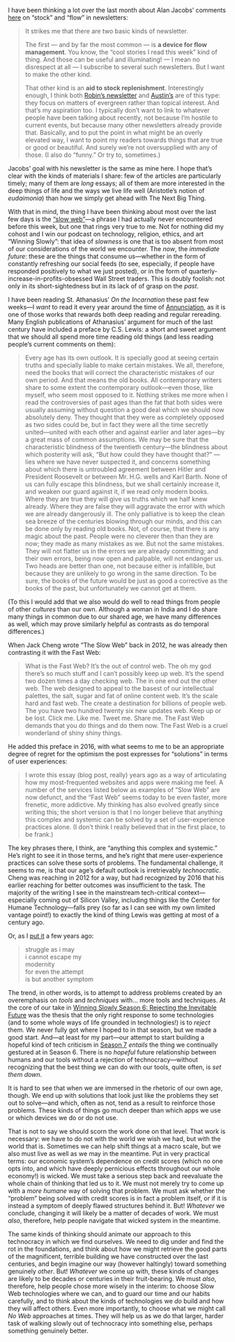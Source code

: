 I have been thinking a lot over the last month about Alan Jacobs’ comments [here][aj] on “stock” and “flow” in newsletters:

> It strikes me that there are two basic kinds of newsletter.
>
> The first — and by far the most common — is **a device for flow management**. You know, the “cool stories I read this week” kind of thing. And those can be useful and illuminating! — I mean no disrespect at all — I subscribe to several such newsletters. But I want to make the other kind.
> 
> That other kind is an **aid to stock replenishment**. Interestingly enough, I think both [Robin’s newsletter](https://www.robinsloan.com/) and [Austin’s](https://austinkleon.com/newsletter/) are of this type: they focus on matters of evergreen rather than topical interest. And that’s my aspiration too. I typically don’t want to link to whatever people have been talking about recently, not because I’m hostile to current events, but because many other newsletters already provide that. Basically, and to put the point in what might be an overly elevated way, I want to point my readers towards things that are true or good or beautiful. And surely we’re not oversupplied with any of those. (I also do “funny.” Or try to, sometimes.)

Jacobs’ goal with his newsletter is the same as mine here. I hope that’s clear with the kinds of materials I share: few of the articles are particularly timely; many of them are *long* essays; all of them are more interested in the deep things of life and the ways we live life well (Aristotle’s notion of <i>eudaimonia</i>) than how we simply get ahead with The Next Big Thing.

With that in mind, the thing I have been thinking about most over the last few days is the [“slow web”][slow web]—a phrase I had actually never encountered before this week, but one that rings very true to me. Not for nothing did my cohost and I win our podcast on technology, religion, ethics, and art “Winning Slowly”: that idea of <i>slowness</i> is one that is too absent from most of our considerations of the world we encounter. The *now*, the *immediate future*: these are the things that consume us—whether in the form of constantly refreshing our social feeds (to see, especially, if people have responded positively to what we just posted), or in the form of quarterly-increase-in-profits-obsessed Wall Street traders. This is doubly foolish: not only in its short-sightedness but in its lack of of grasp on the *past*.

I have been reading St. Athanasius’ <cite>On the Incarnation</cite> these past few weeks—I *want* to read it every year around the time of [Annunciation], as it is one of those works that rewards both deep reading and regular rereading. Many English publications of Athanasius’ argument for much of the last century have included a preface by C.S. Lewis: a short and sweet argument that we should all spend more time reading old things (and less reading people’s current comments on them):

> Every age has its own outlook. It is specially good at seeing certain truths and specially liable to make certain mistakes. We all, therefore, need the books that will correct the characteristic mistakes of our own period. And that means the old books. All contemporary writers share to some extent the contemporary outlook—even those, like myself, who seem most opposed to it. Nothing strikes me more when I read the controversies of past ages than the fat that both sides were usually assuming without question a good deal which we should now absolutely deny. They thought that they were as completely opposed as two sides could be, but in fact they were all the time secretly united—united with each other and against earlier and later ages—by a great mass of common assumptions. We may be sure that the characteristic blindness of the twentieth century—the blindness about which posterity will ask, “But how could they have thought that?” —lies where we have never suspected it, and concerns something about which there is untroubled agreement between Hitler and President Roosevelt or between Mr. H.G. wells and Karl Barth. None of us can fully escape this blindness, but we shall certainly increase it, and weaken our guard against it, if we read only modern books. Where they are true they will give us truths which we half knew already. Where they are false they will aggravate the error with which we are already dangerously ill. The only palliative is to keep the clean sea breeze of the centuries blowing through our minds, and this can be done only by reading old books. Not, of course, that there is any magic about the past. People were no cleverer then than they are now; they made as many mistakes as we. But not the same mistakes. They will not flatter us in the errors we are already committing; and their own errors, being now open and palpable, will not endanger us. Two heads are better than one, not because either is infallible, but because they are unlikely to go wrong in the same direction. To be sure, the books of the future would be just as good a corrective as the books of the past, but unfortunately we cannot get at them.

(To this I would add that we also would do well to read things from people of other *cultures* than our own. Although a woman in India and I do share many things in common due to our shared age, we have many differences as well, which may prove similarly helpful as contrasts as do temporal differences.)

When Jack Cheng wrote “The Slow Web” back in 2012, he was already then contrasting it with the Fast Web:

> What is the Fast Web? It’s the out of control web. The oh my god there’s so much stuff and I can’t possibly keep up web. It’s the spend two dozen times a day checking web. The in one end out the other web. The web designed to appeal to the basest of our intellectual palettes, the salt, sugar and fat of online content web. It’s the scale hard and fast web. The create a destination for billions of people web. The you have two hundred twenty six new updates web. Keep up or be lost. Click me. Like me. Tweet me. Share me. The Fast Web demands that you do things and do them now. The Fast Web is a cruel wonderland of shiny shiny things.

He added this preface in 2016, with what seems to me to be an appropriate degree of regret for the optimism the post expresses for “solutions” in terms of user experiences:

> I wrote this essay (blog post, really) years ago as a way of articulating how my most-frequented websites and apps were making me feel. A number of the services listed below as examples of “Slow Web” are now defunct, and the “Fast Web” seems today to be even faster, more frenetic, more addictive. My thinking has also evolved greatly since writing this; the short version is that I no longer believe that anything this complex and systemic can be solved by a set of user-experience practices alone. (I don’t think I really believed that in the first place, to be frank.)

The key phrases there, I think, are “anything this complex and systemic.” He’s right to see it in those terms, and he’s right that mere user-experience practices can solve these sorts of problems. The fundamental challenge, it seems to me, is that our age’s default outlook is irretrievably *technocratic*. Cheng was reaching in 2012 for a way, but had recognized by 2016 that his earlier reaching for better outcomes was insufficient to the task. The majority of the writing I see in the mainstream tech-critical context—especially coming out of Silicon Valley, including things like the Center for Humane Technology—falls prey (so far as I can see with my own limited vantage point!) to exactly the kind of thing Lewis was getting at most of a century ago.

Or, as I [put it][poem] a few years ago:

<blockquote><p style="white-space: pre;">struggle as i may
i cannot escape my
modernity
for even the attempt
is but another symptom</p></blockquote>

The trend, in other words, is to attempt to address problems created by an overemphasis on *tools* and *techniques* with… more tools and techniques. At the core of our take in [Winning Slowly Season 6: Rejecting the Inevitable Future][ws-s6] was the thesis that the only right response to some technologies (and to some whole ways of life grounded in technologies!) is to *reject* them. We never fully got where I hoped to in that season, but we made a good start. And—at least for my part—our attempt to start building a hopeful kind of tech criticism in [Season 7][ws-s7] *entails* the thing we continually gestured at in Season 6. There is no *hopeful* future relationship between humans and our tools without a rejection of technocracy—without recognizing that the best thing we can do with our tools, quite often, is *set them down*.

It is hard to see that when we are immersed in the rhetoric of our own age, though. We end up with solutions that look just like the problems they set out to solve—and which, often as not, tend as a result to reinforce those problems. These kinds of things go much deeper than which apps we use or which devices we do or do not use.

That is not to say we should scorn the work done on that level. That work is necessary: we have to do not with the world we wish we had, but with the world that is. Sometimes we can help shift things at a macro scale, but we also must live as well as we may in the meantime. Put in very practical terms: our economic system’s dependence on credit scores (which no one opts into, and which have deeply pernicious effects throughout our whole economy!) is wicked. We must take a serious step back and reevaluate the whole chain of thinking that led us to it. We must not merely try to come up with a *more humane* way of solving that problem. We must ask whether the “problem” being solved with credit scores is in fact a problem itself, or if it is instead a symptom of deeply flawed structures behind it. But! *Whatever* we conclude, changing it will likely be a matter of decades of work. We must *also*, therefore, help people navigate that wicked system in the meantime.

The same kinds of thinking should animate our approach to this technocracy in which we find ourselves. We need to dig under and find the rot in the foundations, and think about how we might retrieve the good parts of the magnificent, terrible building we have constructed over the last centuries, and begin imagine our way (however haltingly) toward something genuinely *other*. But! *Whatever* we come up with, these kinds of changes are likely to be decades or centuries in their fruit-bearing. We must *also*, therefore, help people chose more wisely in the interim: to choose Slow Web technologies where we can, and to guard our time and our habits carefully, and to think about the kinds of technologies we *do* build and how they will affect others. Even more importantly, to choose what we might call *No Web* approaches at times. They will help us as we do that larger, harder task of walking slowly out of technocracy into something else, perhaps something genuinely better.

[aj]: https://blog.ayjay.org/stock-and-flow-in-newsletters/
[slow web]: https://jackcheng.com/the-slow-web/
[Annunciation]: https://en.m.wikipedia.org/wiki/Annunciation
[poem]: https://www.chriskrycho.com/2016/escape-modernity.html
[ws-s6]: https://winningslowly.org/season-6.html
[ws-s7]: https://winningslowly.org/season-7.html